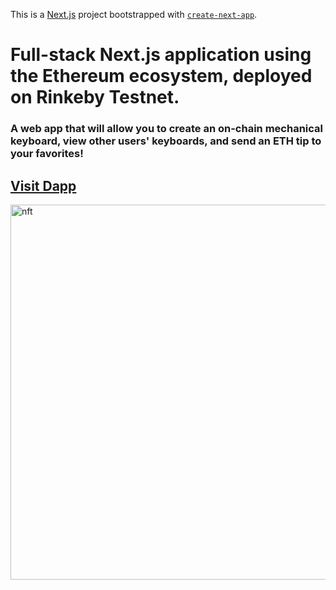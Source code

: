 This is a [Next.js](https://nextjs.org/) project bootstrapped with [`create-next-app`](https://github.com/vercel/next.js/tree/canary/packages/create-next-app).

# Full-stack Next.js application using the Ethereum ecosystem, deployed on Rinkeby Testnet.

### A web app that will allow you to create an on-chain mechanical keyboard, view other users' keyboards, and send an ETH tip to your favorites!

## [Visit Dapp]() 

<img src="nft.gif" alt="nft" width="600"/>

